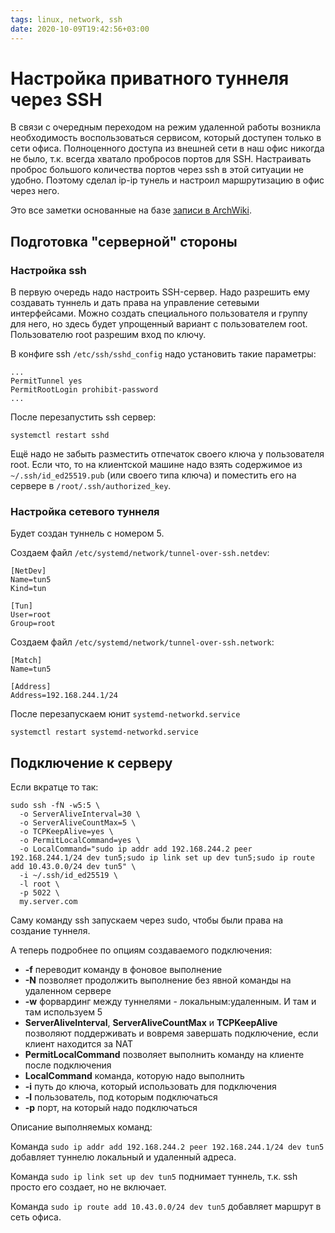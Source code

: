 ```yaml
---
tags: linux, network, ssh
date: 2020-10-09T19:42:56+03:00
---
```


# Настройка приватного туннеля через SSH

В связи с очередным переходом на режим удаленной работы возникла необходимость
воспользоваться сервисом, который доступен только в сети офиса. Полноценного
доступа из внешней сети в наш офис никогда не было, т.к. всегда хватало пробросов
портов для SSH. Настраивать проброс большого количества портов через ssh в этой
ситуации не удобно. Поэтому сделал ip-ip тунель и настроил маршрутизацию в офис
через него.

Это все заметки основанные на базе
[записи в ArchWiki](https://wiki.archlinux.org/index.php/VPN_over_SSH).


## Подготовка "серверной" стороны

### Настройка ssh

В первую очередь надо настроить SSH-сервер. Надо разрешить ему создавать туннель
и дать права на управление сетевыми интерфейсами. Можно создать специального
пользователя и группу для него, но здесь будет упрощенный вариант c
пользователем root. Пользователю root разрешим вход по ключу.

В конфиге ssh `/etc/ssh/sshd_config` надо установить такие параметры:

```
...
PermitTunnel yes
PermitRootLogin prohibit-password
...
```

После перезапустить ssh сервер:

```
systemctl restart sshd
```

Ещё надо не забыть разместить отпечаток своего ключа у пользователя root.
Если что, то на клиентской машине надо взять содержимое из `~/.ssh/id_ed25519.pub`
(или своего типа ключа) и поместить его на сервере в `/root/.ssh/authorized_key`.

### Настройка сетевого туннеля

Будет создан туннель с номером 5.

Создаем файл `/etc/systemd/network/tunnel-over-ssh.netdev`:

```
[NetDev]
Name=tun5
Kind=tun

[Tun]
User=root
Group=root
```

Создаем файл `/etc/systemd/network/tunnel-over-ssh.network`:

```
[Match]
Name=tun5

[Address]
Address=192.168.244.1/24
```

После перезапускаем юнит `systemd-networkd.service`

```
systemctl restart systemd-networkd.service
```

## Подключение к серверу

Если вкратце то так:

```
sudo ssh -fN -w5:5 \
  -o ServerAliveInterval=30 \
  -o ServerAliveCountMax=5 \
  -o TCPKeepAlive=yes \
  -o PermitLocalCommand=yes \
  -o LocalCommand="sudo ip addr add 192.168.244.2 peer 192.168.244.1/24 dev tun5;sudo ip link set up dev tun5;sudo ip route add 10.43.0.0/24 dev tun5" \
  -i ~/.ssh/id_ed25519 \
  -l root \
  -p 5022 \
  my.server.com
```

Саму команду ssh запускаем через sudo, чтобы были права на создание туннеля.

А теперь подробнее по опциям создаваемого подключения:

 - **-f** переводит команду в фоновое выполнение
 - **-N** позволяет продолжить выполнение без явной команды на удаленном сервере
 - **-w** форвардинг между туннелями - локальным:удаленным. И там и там используем 5
 - **ServerAliveInterval**, **ServerAliveCountMax** и **TCPKeepAlive** позволяют поддерживать и вовремя завершать подключение, если клиент находится за NAT
 - **PermitLocalCommand** позволяет выполнить команду на клиенте после подключения
 - **LocalCommand** команда, которую надо выполнить
 - **-i** путь до ключа, который использовать для подключения
 - **-l** пользователь, под которым подключаться
 - **-p** порт, на который надо подключаться

Описание выполняемых команд:

Команда `sudo ip addr add 192.168.244.2 peer 192.168.244.1/24 dev tun5`
добавляет туннелю локальный и удаленный адреса.

Команда `sudo ip link set up dev tun5` поднимает туннель, т.к. ssh просто его
создает, но не включает.

Команда `sudo ip route add 10.43.0.0/24 dev tun5` добавляет маршрут в сеть офиса.
